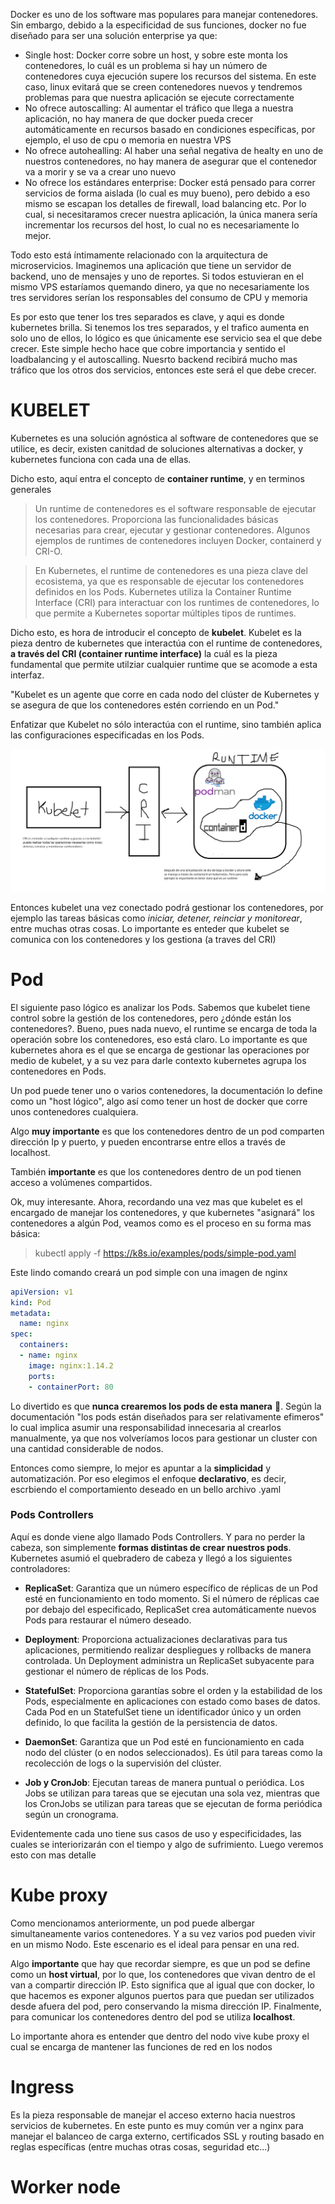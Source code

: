 Docker es uno de los software mas populares para manejar contenedores. Sin embargo, debido a la especificidad de sus funciones, docker no fue diseñado para ser una solución enterprise ya que:

- Single host: Docker corre sobre un host, y sobre este monta los contenedores, lo cuál es un problema si hay un número de contenedores cuya ejecución supere los recursos del sistema. En este caso, linux evitará que se creen contenedores nuevos y tendremos problemas para que nuestra aplicación se ejecute correctamente
- No ofrece autoscalling: Al aumentar el tráfico que llega a nuestra aplicación, no hay manera de que docker pueda crecer automáticamente en recursos basado en condiciones específicas, por ejemplo, el uso de cpu o memoria en nuestra VPS 
- No ofrece autohealling: Al haber una señal negativa de healty en uno de nuestros contenedores, no hay manera de asegurar que el contenedor va a morir y se va a crear uno nuevo
- No ofrece los estándares enterprise: Docker está pensado para correr servicios de forma aislada (lo cual es muy bueno), pero debido a eso mismo se escapan los detalles de firewall, load balancing etc. Por lo cual, si necesitaramos crecer nuestra aplicación, la única manera sería incrementar los recursos del host, lo cual no es necesariamente lo mejor.

Todo esto está íntimamente relacionado con la arquitectura de microservicios. Imaginemos una aplicación que tiene un servidor de backend, uno de mensajes y uno de reportes. Si todos estuvieran en el mismo VPS estaríamos quemando dinero, ya que no necesariamente los tres servidores serían los responsables del consumo de CPU y memoria

Es por esto que tener los tres separados es clave, y aqui es donde kubernetes brilla. Si tenemos los tres separados, y el trafico aumenta en solo uno de ellos, lo lógico es que únicamente ese servicio sea el que debe crecer. Este simple hecho hace que cobre importancia y sentido el loadbalancing y el autoscalling. Nuesrto backend recibirá mucho mas tráfico que los otros dos servicios, entonces este será el que debe crecer.


# KUBELET


Kubernetes es una solución agnóstica al software de contenedores que se utilice, es decir, existen canitdad de soluciones alternativas a docker, y kubernetes funciona con cada una de ellas. 

Dicho esto, aquí entra el concepto de **container runtime**, y en terminos generales 

> Un runtime de contenedores es el software responsable de ejecutar los contenedores. Proporciona las funcionalidades básicas necesarias para crear, ejecutar y gestionar contenedores. Algunos ejemplos de runtimes de contenedores incluyen Docker, containerd y CRI-O. 

> En Kubernetes, el runtime de contenedores es una pieza clave del ecosistema, ya que es responsable de ejecutar los contenedores definidos en los Pods. Kubernetes utiliza la Container Runtime Interface (CRI) para interactuar con los runtimes de contenedores, lo que permite a Kubernetes soportar múltiples tipos de runtimes.

Dicho esto, es hora de introducir el concepto de **kubelet**. Kubelet es la pieza dentro de kubernetes que interactúa con el runtime de contenedores, **a través del CRI (container runtime interface)** la cuál es la pieza fundamental que permite utilziar cualquier runtime que se acomode a esta interfaz. 

"Kubelet es un agente que corre en cada nodo del clúster de Kubernetes y se asegura de que los contenedores estén corriendo en un Pod."

Enfatizar que Kubelet no sólo interactúa con el runtime, sino también aplica las configuraciones especificadas en los Pods.

![kubelet1](media/kubelet1.png)

Entonces kubelet una vez conectado podrá gestionar los contenedores, por ejemplo las tareas básicas como *iniciar, detener, reinciar y monitorear*, entre muchas otras cosas. Lo importante es enteder que kubelet se comunica con los contenedores y los gestiona (a traves del CRI)

# Pod

El siguiente paso lógico es analizar los Pods. Sabemos que kubelet tiene control sobre la gestión de los contenedores, pero ¿dónde están los contenedores?. Bueno, pues nada nuevo, el runtime se encarga de toda la operación sobre los contenedores, eso está claro. Lo importante es que kubernetes ahora es el que se encarga de gestionar las operaciones por medio de kubelet, y a su vez para darle contexto kubernetes agrupa los contenedores en Pods.

Un pod puede tener uno o varios contenedores, la documentación lo define como un "host lógico", algo así como tener un host de docker que corre unos contenedores cualquiera.

Algo **muy importante** es que los contenedores dentro de un pod comparten dirección Ip y puerto, y pueden encontrarse entre ellos a través de localhost.

También **importante** es que los contenedores dentro de un pod tienen acceso a volúmenes compartidos.

Ok, muy interesante. Ahora, recordando una vez mas que kubelet es el encargado de manejar los contenedores, y que kubernetes "asignará" los contenedores a algún Pod, veamos como es el proceso en su forma mas básica:

> kubectl apply -f https://k8s.io/examples/pods/simple-pod.yaml

Este lindo comando creará un pod simple con una imagen de nginx

```yaml
apiVersion: v1
kind: Pod
metadata:
  name: nginx
spec:
  containers:
  - name: nginx
    image: nginx:1.14.2
    ports:
    - containerPort: 80
```

Lo divertido es que **nunca crearemos los pods de esta manera** 🤣. Según la documentación "los pods están diseñados para ser relativamente efimeros" lo cual implica asumir una responsabilidad innecesaria al crearlos manualmente, ya que nos volveríamos locos para gestionar un cluster con una cantidad considerable de nodos.

Entonces como siempre, lo mejor es apuntar a la **simplicidad** y automatización. Por eso elegimos el enfoque **declarativo**, es decir, escrbiendo el comportamiento deseado en un bello archivo .yaml

### Pods Controllers

Aquí es donde viene algo llamado Pods Controllers. Y para no perder la cabeza, son simplemente **formas distintas de crear nuestros pods**. Kubernetes asumió el quebradero de cabeza y llegó a los siguientes controladores:

- **ReplicaSet**: Garantiza que un número específico de réplicas de un Pod esté en funcionamiento en todo momento. Si el número de réplicas cae por debajo del especificado, ReplicaSet crea automáticamente nuevos Pods para restaurar el número deseado.

- **Deployment**: Proporciona actualizaciones declarativas para tus aplicaciones, permitiendo realizar despliegues y rollbacks de manera controlada. Un Deployment administra un ReplicaSet subyacente para gestionar el número de réplicas de los Pods.

- **StatefulSet**: Proporciona garantías sobre el orden y la estabilidad de los Pods, especialmente en aplicaciones con estado como bases de datos. Cada Pod en un StatefulSet tiene un identificador único y un orden definido, lo que facilita la gestión de la persistencia de datos.

- **DaemonSet**: Garantiza que un Pod esté en funcionamiento en cada nodo del clúster (o en nodos seleccionados). Es útil para tareas como la recolección de logs o la supervisión del clúster.

- **Job y CronJob**: Ejecutan tareas de manera puntual o periódica. Los Jobs se utilizan para tareas que se ejecutan una sola vez, mientras que los CronJobs se utilizan para tareas que se ejecutan de forma periódica según un cronograma.


Evidentemente cada uno tiene sus casos de uso y especificidades, las cuales se interiorizarán con el tiempo y algo de sufrimiento. Luego veremos esto con mas detalle


# Kube proxy

Como mencionamos anteriormente, un pod puede albergar simultaneamente varios contenedores. Y a su vez varios pod pueden vivir en un mismo Nodo. Este escenario es el ideal para pensar en una red.

Algo **importante** que hay que recordar siempre, es que un pod se define como un **host virtual**, por lo que, los contenedores que vivan dentro de el van a compartir dirección IP. Esto significa que al igual que con docker, lo que hacemos es exponer algunos puertos para que puedan ser utilizados desde afuera del pod, pero conservando la misma dirección IP. Finalmente, para comunicar los contenedores dentro del pod se utiliza **localhost**.

Lo importante ahora es entender que dentro del nodo vive kube proxy el cual se encarga de mantener las funciones de red en los nodos



# Ingress

Es la pieza responsable de manejar el acceso externo hacia nuestros servicios de kubernetes. En este punto es muy común ver a nginx para manejar el balanceo de carga externo, certificados SSL y routing basado en reglas específicas (entre muchas otras cosas, seguridad etc...)


# Worker node